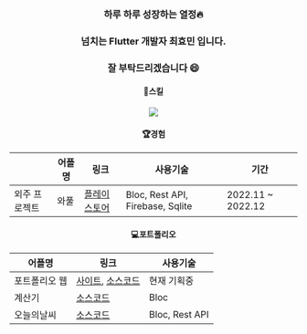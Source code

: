 <div align=center>

  ### 하루 하루 성장하는 열정:fire:
  ### 넘치는 Flutter 개발자 최효민 입니다.
  ### 잘 부탁드리겠습니다 😄
  
  
  #### :book:스킬
  <img src="https://img.shields.io/badge/Flutter-02569B?style=flat&logo=Flutter&logoColor=white"/>
  
  #### 🏆경험
  ||어플명|링크|사용기술|기간|
  |------|------|---|---|---|
  |외주 프로젝트|와풀|[플레이스토어](https://play.google.com/store/apps/details?id=net.wafull)|Bloc, Rest API, Firebase, Sqlite|2022.11 ~ 2022.12|
  
  #### :computer:포트폴리오
  |어플명|링크|사용기술|
  |------|---|---|
  |포트폴리오 웹|[사이트](pshyomin.github.io), [소스코드](https://github.com/pshyomin/pshyomin.github.io)|현재 기획중|
  |계산기|[소스코드](https://github.com/pshyomin/calculator)|Bloc|
  |오늘의날씨|[소스코드](https://github.com/pshyomin/weather)|Bloc, Rest API|

</div>

